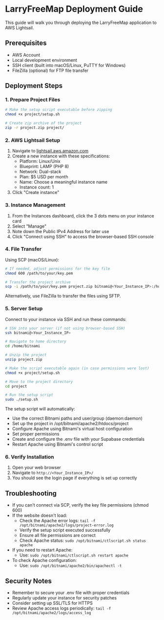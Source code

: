 # LarryFreeMap Deployment Guide

This guide will walk you through deploying the LarryFreeMap application to AWS Lightsail.

## Prerequisites
- AWS Account
- Local development environment
- SSH client (built into macOS/Linux, PuTTY for Windows)
- FileZilla (optional) for FTP file transfer

## Deployment Steps

### 1. Prepare Project Files
```bash
# Make the setup script executable before zipping
chmod +x project/setup.sh

# Create zip archive of the project
zip -r project.zip project/
```

### 2. AWS Lightsail Setup
1. Navigate to [lightsail.aws.amazon.com](https://lightsail.aws.amazon.com)
2. Create a new instance with these specifications:
   - Platform: Linux/Unix
   - Blueprint: LAMP (PHP 8)
   - Network: Dual-stack
   - Plan: $5 USD per month
   - Name: Choose a meaningful instance name
   - Instance count: 1
3. Click "Create instance"

### 3. Instance Management
1. From the Instances dashboard, click the 3 dots menu on your instance card
2. Select "Manage"
3. Note down the Public IPv4 Address for later use
4. Click "Connect using SSH" to access the browser-based SSH console

### 4. File Transfer
Using SCP (macOS/Linux):
```bash
# If needed, adjust permissions for the key file
chmod 600 /path/to/your/key.pem

# Transfer the project archive
scp -i /path/to/your/key.pem project.zip bitnami@<Your_Instance_IP>:/home/bitnami/
```

Alternatively, use FileZilla to transfer the files using SFTP.

### 5. Server Setup
Connect to your instance via SSH and run these commands:

```bash
# SSH into your server (if not using browser-based SSH)
ssh bitnami@<Your_Instance_IP>

# Navigate to home directory
cd /home/bitnami

# Unzip the project
unzip project.zip

# Make the script executable again (in case permissions were lost)
chmod +x project/setup.sh

# Move to the project directory
cd project

# Run the setup script
sudo ./setup.sh
```

The setup script will automatically:
- Use the correct Bitnami paths and user/group (daemon:daemon)
- Set up the project in /opt/bitnami/apache2/htdocs/project
- Configure Apache using Bitnami's virtual host configuration
- Set proper permissions
- Create and configure the .env file with your Supabase credentials
- Restart Apache using Bitnami's control script

### 6. Verify Installation
1. Open your web browser
2. Navigate to `http://<Your_Instance_IP>/`
3. You should see the login page if everything is set up correctly

## Troubleshooting
- If you can't connect via SCP, verify the key file permissions (chmod 600)
- If the website doesn't load:
  - Check the Apache error logs: `tail -f /opt/bitnami/apache2/logs/project-error.log`
  - Verify the setup script executed successfully
  - Ensure all file permissions are correct
  - Check Apache status: `sudo /opt/bitnami/ctlscript.sh status apache`
- If you need to restart Apache:
  - Use: `sudo /opt/bitnami/ctlscript.sh restart apache`
- To check Apache configuration:
  - Use: `sudo /opt/bitnami/apache2/bin/apachectl -t`

## Security Notes
- Remember to secure your .env file with proper credentials
- Regularly update your instance for security patches
- Consider setting up SSL/TLS for HTTPS
- Review Apache access logs periodically: `tail -f /opt/bitnami/apache2/logs/access_log`
